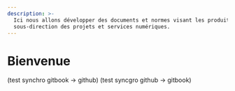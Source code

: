 ```yaml
---
description: >-
  Ici nous allons développer des documents et normes visant les produits de la
  sous-direction des projets et services numériques.
---
```


# Bienvenue

(test synchro gitbook -> github)
(test syncgro github -> gitbook)
